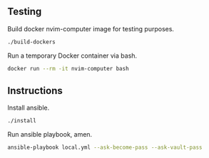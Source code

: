 ## Testing

Build docker nvim-computer image for testing purposes.

```sh
./build-dockers
```

Run a temporary Docker container via bash.

```sh
docker run --rm -it nvim-computer bash
```

## Instructions

Install ansible.

```sh
./install
```

Run ansible playbook, amen.

```sh
ansible-playbook local.yml --ask-become-pass --ask-vault-pass
```
